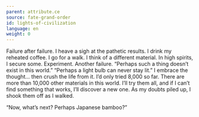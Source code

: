 ```yaml
---
parent: attribute.ce
source: fate-grand-order
id: lights-of-civilization
language: en
weight: 0
---
```


Failure after failure.
I heave a sigh at the pathetic results.
I drink my reheated coffee.
I go for a walk.
I think of a different material.
In high spirits, I secure some.
Experiment.
Another failure.
“Perhaps such a thing doesn’t exist in this world.”
“Perhaps a light bulb can never stay lit.”
I embrace the thought… then crush the life from it.
I’d only tried 8,000 so far.
There are more than 10,000 other materials in this world.
I’ll try them all, and if I can’t find something that works, I’ll discover a new one.
As my doubts piled up, I shook them off as I walked.

“Now, what’s next? Perhaps Japanese bamboo?”
